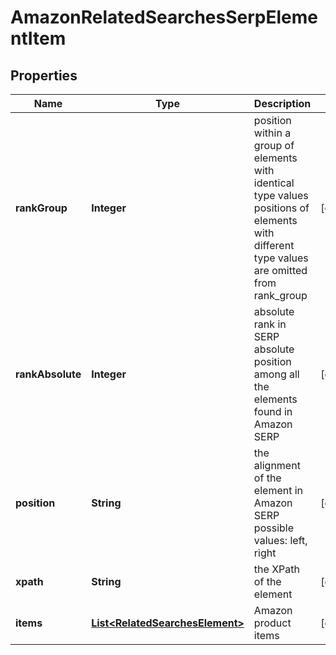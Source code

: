 

# AmazonRelatedSearchesSerpElementItem


## Properties

| Name | Type | Description | Notes |
|------------ | ------------- | ------------- | -------------|
|**rankGroup** | **Integer** | position within a group of elements with identical type values positions of elements with different type values are omitted from rank_group |  [optional] |
|**rankAbsolute** | **Integer** | absolute rank in SERP absolute position among all the elements found in Amazon SERP |  [optional] |
|**position** | **String** | the alignment of the element in Amazon SERP possible values: left, right |  [optional] |
|**xpath** | **String** | the XPath of the element |  [optional] |
|**items** | [**List&lt;RelatedSearchesElement&gt;**](RelatedSearchesElement.md) | Amazon product items |  [optional] |




